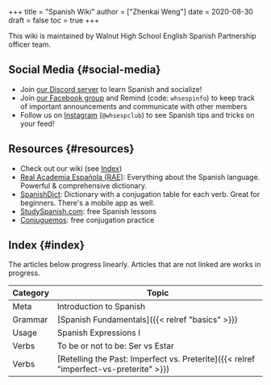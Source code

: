 +++
title = "Spanish Wiki"
author = ["Zhenkai Weng"]
date = 2020-08-30
draft = false
toc = true
+++

<div class="OPTIONS">
  <div></div>



</div>

This wiki is maintained by Walnut High School English Spanish Partnership officer team.


## Social Media {#social-media}

-   Join [our Discord server](https://discord.gg/hEqk9s3) to learn Spanish and socialize!
-   Join [our Facebook group](https://www.facebook.com/groups/530100647719173/) and Remind (code: `whsespinfo`) to keep track of important announcements and communicate with other members
-   Follow us on [Instagram](https://www.instagram.com/whsespclub/) (`@whsespclub`) to see Spanish tips and tricks on your feed!


## Resources {#resources}

-   Check out our wiki (see [Index](#index))
-   [Real Academia Española (RAE)](https://www.rae.es/): Everything about the Spanish language. Powerful & comprehensive dictionary.
-   [SpanishDict](https://spanishdict.com): Dictionary with a conjugation table for each verb. Great for beginners. There's a mobile app as well.
-   [StudySpanish.com](https://studyspanish.com/): free Spanish lessons
-   [Conjuguemos](https://conjuguemos.com/): free conjugation practice


## Index {#index}

The articles below progress linearly. Articles that are not linked are works in progress.

| Category | Topic                                                                                  |
|----------|----------------------------------------------------------------------------------------|
| Meta     | Introduction to Spanish                                                                |
| Grammar  | [Spanish Fundamentals]({{< relref "basics" >}})                                        |
| Usage    | Spanish Expressions I                                                                  |
| Verbs    | To be or not to be: Ser vs Estar                                                       |
| Verbs    | [Retelling the Past: Imperfect vs. Preterite]({{< relref "imperfect-vs-preterite" >}}) |
